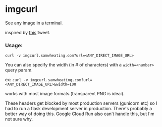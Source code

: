 # imgcurl



See any image in a terminal.

inspired by [this](https://twitter.com/thingskatedid/status/1280745824951996416) tweet.

### Usage:

`curl -v imgcurl.samwheating.com?url=<ANY_DIRECT_IMAGE_URL>`

You can also specify the width (in # of characters) with a `width=<number>` query param.

ex: `curl -v imgcurl.samwheating.com?url=<ANY_DIRECT_IMAGE_URL>&width=100`

works with most image formats (transparent PNG is ideal).

These headers get blocked by most production servers (gunicorn etc) so I had to run a flask development server in production. There's probably a better way of doing this. Google Cloud Run also can't handle this, but I'm not sure why.

